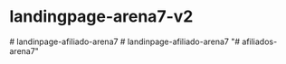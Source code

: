 # landingpage-arena7-v2
#   l a n d i n p a g e - a f i l i a d o - a r e n a 7  
 #   l a n d i n p a g e - a f i l i a d o - a r e n a 7  
 "# afiliados-arena7" 
